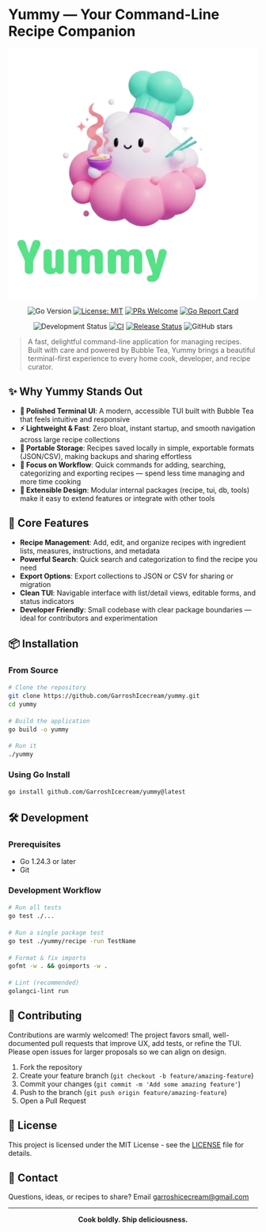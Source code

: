 # Yummy — Your Command-Line Recipe Companion

<div align="center">
  <img src="./assets/yummy_logo.svg" alt="Yummy Logo" />
  
  ![Go Version](https://img.shields.io/badge/Go-1.24.3-blue.svg)
  [![License: MIT](https://img.shields.io/badge/License-MIT-yellow.svg)](https://github.com/GarroshIcecream/yummy/blob/master/LICENSE)
  [![PRs Welcome](https://img.shields.io/badge/PRs-welcome-brightgreen.svg)](http://makeapullrequest.com)
  [![Go Report Card](https://goreportcard.com/badge/github.com/GarroshIcecream/yummy)](https://goreportcard.com/report/github.com/GarroshIcecream/yummy)

  ![Development Status](https://img.shields.io/badge/status-in%20development-orange.svg)
  [![CI](https://github.com/GarroshIcecream/yummy/actions/workflows/ci.yml/badge.svg)](https://github.com/GarroshIcecream/yummy/actions/workflows/ci.yml)
  [![Release Status](https://github.com/GarroshIcecream/yummy/actions/workflows/release.yml/badge.svg)](https://github.com/GarroshIcecream/yummy/actions/workflows/release.yml)
  ![GitHub stars](https://img.shields.io/github/stars/GarroshIcecream/yummy.svg?style=social&label=Star)
</div>

> A fast, delightful command-line application for managing recipes. Built with care and powered by Bubble Tea, Yummy brings a beautiful terminal-first experience to every home cook, developer, and recipe curator.

## ✨ Why Yummy Stands Out

- **🎨 Polished Terminal UI**: A modern, accessible TUI built with Bubble Tea that feels intuitive and responsive
- **⚡ Lightweight & Fast**: Zero bloat, instant startup, and smooth navigation across large recipe collections
- **💾 Portable Storage**: Recipes saved locally in simple, exportable formats (JSON/CSV), making backups and sharing effortless
- **🔄 Focus on Workflow**: Quick commands for adding, searching, categorizing and exporting recipes — spend less time managing and more time cooking
- **🔧 Extensible Design**: Modular internal packages (recipe, tui, db, tools) make it easy to extend features or integrate with other tools

## 🚀 Core Features

- **Recipe Management**: Add, edit, and organize recipes with ingredient lists, measures, instructions, and metadata
- **Powerful Search**: Quick search and categorization to find the recipe you need
- **Export Options**: Export collections to JSON or CSV for sharing or migration
- **Clean TUI**: Navigable interface with list/detail views, editable forms, and status indicators
- **Developer Friendly**: Small codebase with clear package boundaries — ideal for contributors and experimentation

## 📦 Installation

### From Source

```bash
# Clone the repository
git clone https://github.com/GarroshIcecream/yummy.git
cd yummy

# Build the application
go build -o yummy

# Run it
./yummy
```

### Using Go Install

```bash
go install github.com/GarroshIcecream/yummy@latest
```

## 🛠️ Development

### Prerequisites

- Go 1.24.3 or later
- Git

### Development Workflow

```bash
# Run all tests
go test ./...

# Run a single package test
go test ./yummy/recipe -run TestName

# Format & fix imports
gofmt -w . && goimports -w .

# Lint (recommended)
golangci-lint run
```

## 🤝 Contributing

Contributions are warmly welcomed! The project favors small, well-documented pull requests that improve UX, add tests, or refine the TUI. Please open issues for larger proposals so we can align on design.

1. Fork the repository
2. Create your feature branch (`git checkout -b feature/amazing-feature`)
3. Commit your changes (`git commit -m 'Add some amazing feature'`)
4. Push to the branch (`git push origin feature/amazing-feature`)
5. Open a Pull Request

## 📄 License

This project is licensed under the MIT License - see the [LICENSE](LICENSE) file for details.

## 📧 Contact

Questions, ideas, or recipes to share? Email [garroshicecream@gmail.com](mailto:garroshicecream@gmail.com)

---

<div align="center">
  <strong>Cook boldly. Ship deliciousness.</strong>
</div>